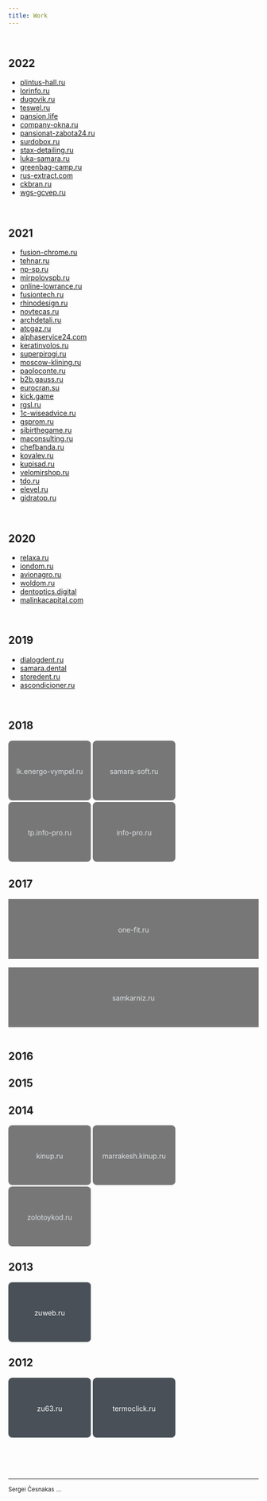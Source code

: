 ```yaml
---
title: Work
---
```


<br>

## 2022

- [plintus-hall.ru](/work/plintus-hall.ru)
- [lorinfo.ru](/work/lorinfo.ru)
- [dugovik.ru](/work/dugovik.ru)
- [teswel.ru](/work/teswel.ru)
- [pansion.life](/work/pansion.life)
- [company-okna.ru](/work/company-okna.ru)
- [pansionat-zabota24.ru](/work/pansionat-zabota24.ru)
- [surdobox.ru](/work/surdobox.ru)
- [stax-detailing.ru](/work/stax-detailing.ru)
- [luka-samara.ru](/work/luka-samara.ru)
- [greenbag-camp.ru](/work/greenbag-camp.ru)
- [rus-extract.com](/work/rus-extract.com)
- [ckbran.ru](/work/ckbran.ru)
- [wgs-gcvep.ru](/work/wgs-gcvep.ru)

<br>

## 2021

- [fusion-chrome.ru](/work/fusion-chrome.ru)
- [tehnar.ru](/work/tehnar.ru)
- [np-sp.ru](/work/np-sp.ru)
- [mirpolovspb.ru](/work/mirpolovspb.ru)
- [online-lowrance.ru](/work/online-lowrance.ru)
- [fusiontech.ru](/work/fusiontech.ru)
- [rhinodesign.ru](/work/rhinodesign.ru)
- [novtecas.ru](/work/novtecas.ru)
- [archdetali.ru](/work/archdetali.ru)
- [atcgaz.ru](/work/atcgaz.ru)
- [alphaservice24.com](/work/alphaservice24.com)
- [keratinvolos.ru](/work/keratinvolos.ru)
- [superpirogi.ru](/work/superpirogi.ru)
- [moscow-klining.ru](/work/moscow-klining.ru)
- [paoloconte.ru](/work/paoloconte.ru)
- [b2b.gauss.ru](/work/b2b.gauss.ru)
- [eurocran.su](/work/eurocran.su)
- [kick.game](/work/kick.game)
- [rgsl.ru](/work/rgsl.ru)
- [1c-wiseadvice.ru](/work/1c-wiseadvice.ru)
- [gsprom.ru](/work/gsprom.ru)
- [sibirthegame.ru](/work/sibirthegame.ru)
- [maconsulting.ru](/work/maconsulting.ru)
- [chefbanda.ru](/work/chefbanda.ru)
- [kovalev.ru](/work/kovalev.ru)
- [kupisad.ru](/work/kupisad.ru)
- [velomirshop.ru](/work/velomirshop.ru)
- [tdo.ru](/work/tdo.ru)
- [elevel.ru](/work/elevel.ru)
- [gidratop.ru](/work/gidratop.ru)

<br>

## 2020

- [relaxa.ru](/work/relaxa.ru)
- [iondom.ru](/work/iondom.ru)
- [avionagro.ru](/work/avionagro.ru)
- [woldom.ru](/work/woldom.ru)
- [dentoptics.digital](/work/dentoptics.digital)
- [malinkacapital.com](/work/malinkacapital.com)

<br>

## 2019

- [dialogdent.ru](/work/dialogdent.ru)
- [samara.dental](/work/samara.dental)
- [storedent.ru](/work/storedent.ru)
- [ascondicioner.ru](/work/ascondicioner.ru)

<br>

## 2018

<!--
- [lk.energo-vympel.ru](/work/lk.energo-vympel.ru)
- [samara-soft.ru](/work/samara-soft.ru)
- [tp.info-pro.ru](/work/tp.info-pro.ru)
- [info-pro.ru](/work/info-pro.ru)
-->


<svg xmlns="http://www.w3.org/2000/svg" width="33%" height="120" role="img" aria-label="lk.energo-vympel.ru">
  <a xlink:href="/work/lk.energo-vympel.ru">
    <title>lk.energo-vympel.ru</title>
    <rect width="100%" height="100%" rx="8" ry="8" fill="#777"></rect>
    <text x="50%" y="50%" fill="#dee2e6" dy=".5em" text-anchor="middle">lk.energo-vympel.ru</text>
  </a>
</svg>
<svg xmlns="http://www.w3.org/2000/svg" width="33%" height="120" role="img" aria-label="samara-soft.ru">
  <a xlink:href="/work/samara-soft.ru">
    <title>samara-soft.ru</title>
    <rect width="100%" height="100%" rx="8" ry="8" fill="#777"></rect>
    <text x="50%" y="50%" fill="#dee2e6" dy=".5em" text-anchor="middle">samara-soft.ru</text>
  </a>
</svg>
<svg xmlns="http://www.w3.org/2000/svg" width="33%" height="120" role="img" aria-label="tp.info-pro.ru">
  <a xlink:href="/work/tp.info-pro.ru">
    <title>tp.info-pro.ru</title>
    <rect width="100%" height="100%" rx="8" ry="8" fill="#777"></rect>
    <text x="50%" y="50%" fill="#dee2e6" dy=".5em" text-anchor="middle">tp.info-pro.ru</text>
  </a>
</svg>

<svg xmlns="http://www.w3.org/2000/svg" width="33%" height="120" role="img" aria-label="info-pro.ru">
  <a xlink:href="/work/info-pro.ru">
    <title>info-pro.ru</title>
    <rect width="100%" height="100%" rx="8" ry="8" fill="#777"></rect>
    <text x="50%" y="50%" fill="#dee2e6" dy=".5em" text-anchor="middle">info-pro.ru</text>
  </a>
</svg>

<br/>

## 2017

<!--
- [one-fit.ru](/work/one-fit.ru)
- [samkarniz.ru](/work/samkarniz.ru)
-->

<div class="d-flex">
  <a href="/work/one-fit.ru">
    <svg xmlns="http://www.w3.org/2000/svg" width="100%" height="120" role="img" aria-label="one-fit.ru">
      <title>one-fit.ru</title>
      <rect width="100%" height="100%" fill="#777"></rect>
      <text x="50%" y="50%" fill="#dee2e6" dy=".5em" text-anchor="middle">one-fit.ru</text>
    </svg>
  </a>
  &nbsp;
  <a href="/work/kinup.ru">
    <svg xmlns="http://www.w3.org/2000/svg" width="100%" height="120" role="img" aria-label="samkarniz.ru">
      <title>samkarniz.ru</title>
      <rect width="100%" height="100%" fill="#777"></rect>
      <text x="50%" y="50%" fill="#dee2e6" dy=".5em" text-anchor="middle">samkarniz.ru</text>
    </svg>
  </a>
</div>

<br/>

## 2016

## 2015

## 2014

<!--
- [kinup.ru](/work/kinup.ru)
- [marrakesh.kinup.ru](/work/marrakesh.kinup.ru)
- [zolotoykod.ru](/work/zolotoykod.ru)
-->

<svg xmlns="http://www.w3.org/2000/svg" width="33%" height="120" role="img" aria-label="kinup.ru">
  <a xlink:href="/work/kinup.ru">
    <title>kinup.ru</title>
    <rect width="100%" height="100%" rx="8" ry="8" fill="#777"></rect>
    <text x="50%" y="50%" fill="#dee2e6" dy=".5em" text-anchor="middle">kinup.ru</text>
  </a>
</svg>
<svg xmlns="http://www.w3.org/2000/svg" width="33%" height="120" role="img" aria-label="marrakesh.kinup.ru">
  <a xlink:href="/work/marrakesh.kinup.ru">
    <title>marrakesh.kinup.ru</title>
    <rect width="100%" height="100%" rx="8" ry="8" fill="#777"></rect>
    <text x="50%" y="50%" fill="#dee2e6" dy=".5em" text-anchor="middle">marrakesh.kinup.ru</text>
  </a>
</svg>
<svg xmlns="http://www.w3.org/2000/svg" width="33%" height="120" role="img" aria-label="zolotoykod.ru">
  <a xlink:href="/work/zolotoykod.ru">
    <title>zolotoykod.ru</title>
    <rect width="100%" height="100%" rx="8" ry="8" fill="#777"></rect>
    <text x="50%" y="50%" fill="#dee2e6" dy=".5em" text-anchor="middle">zolotoykod.ru</text>
  </a>
</svg>

<br/>

## 2013

<svg xmlns="http://www.w3.org/2000/svg" width="33%" height="120" role="img" aria-label="zuweb.ru">
  <a xlink:href="/work/zuweb.ru">
    <title>zuweb.ru</title>
    <rect width="100%" height="100%" rx="8" ry="8" fill="#495057"></rect>
    <text x="50%" y="50%" fill="#f8f9fa" dy=".5em" text-anchor="middle">zuweb.ru</text>
  </a>
</svg>

<br/>

## 2012

<svg xmlns="http://www.w3.org/2000/svg" width="33%" height="120" role="img" aria-label="zu63.ru">
  <a xlink:href="/work/zu63.ru">
    <title>zu63.ru</title>
    <rect width="100%" height="100%" rx="8" ry="8" fill="#495057"></rect>
    <text x="50%" y="50%" fill="#f8f9fa" dy=".5em" text-anchor="middle">zu63.ru</text>
  </a>
</svg>
<svg xmlns="http://www.w3.org/2000/svg" width="33%" height="120" role="img" aria-label="termoclick.ru">
  <a xlink:href="/work/termoclick.ru">
    <title>termoclick.ru</title>
    <rect width="100%" height="100%" rx="8" ry="8" fill="#495057"></rect>
    <text x="50%" y="50%" fill="#f8f9fa" dy=".5em" text-anchor="middle">termoclick.ru</text>
  </a>
</svg>

<br/><br/><br/>

---

<sup class="d-block">Sergei Česnakas</sup>
<sup class="d-block text-right">...</sup>
